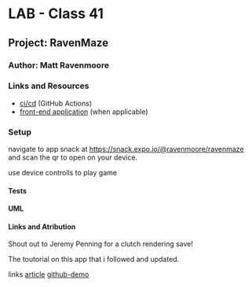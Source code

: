 # LAB - Class 41

## Project: RavenMaze

### Author: Matt Ravenmoore

### Links and Resources

- [ci/cd](https://github.com/ravenmoore-401-JS/ravenMaze/actions) (GitHub Actions)
- [front-end application](https://snack.expo.io/@ravenmoore/ravenmaze) (when applicable)

### Setup

navigate to app snack at https://snack.expo.io/@ravenmoore/ravenmaze and scan the qr to open on your device.

use device controlls to play game


#### Tests


#### UML

#### Links and Atribution

Shout out to Jeremy Penning for a clutch rendering save!

The toutorial on this app that i followed and updated.

links
[article](https://heartbeat.fritz.ai/creating-an-accelerometer-powered-maze-game-in-react-native-9daedb5740b3)
[github-demo](https://github.com/anchetaWern/RNAccelerometerMaze)